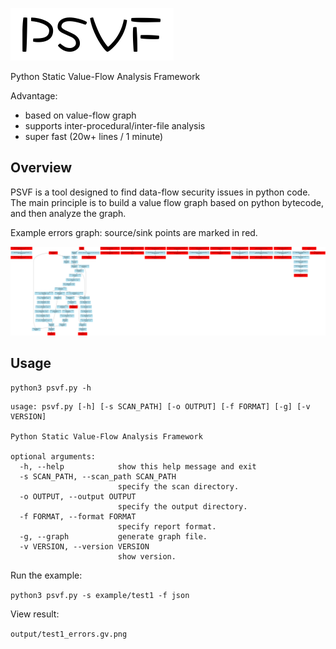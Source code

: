![psvf.png](doc/psvf.png) 

Python Static Value-Flow Analysis Framework

Advantage:
- based on value-flow graph
- supports inter-procedural/inter-file analysis
- super fast (20w+ lines / 1 minute)

## Overview

PSVF is a tool designed to find data-flow security issues in python code. The main principle is to build a value flow graph based on python bytecode, and then analyze the graph.

Example errors graph: source/sink points are marked in red.

![img.png](doc/example_graph.png)

## Usage

`python3 psvf.py -h`

```buildoutcfg
usage: psvf.py [-h] [-s SCAN_PATH] [-o OUTPUT] [-f FORMAT] [-g] [-v VERSION]

Python Static Value-Flow Analysis Framework

optional arguments:
  -h, --help            show this help message and exit
  -s SCAN_PATH, --scan_path SCAN_PATH
                        specify the scan directory.
  -o OUTPUT, --output OUTPUT
                        specify the output directory.
  -f FORMAT, --format FORMAT
                        specify report format.
  -g, --graph           generate graph file.
  -v VERSION, --version VERSION
                        show version.

```
Run the example: 

`python3 psvf.py -s example/test1 -f json`

View result:

`output/test1_errors.gv.png`
